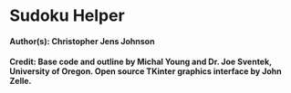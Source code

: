 # Sudoku Helper

#### Author(s): Christopher Jens Johnson
#### Credit: Base code and outline by Michal Young and Dr. Joe Sventek, University of Oregon. Open source TKinter graphics interface by John Zelle.

